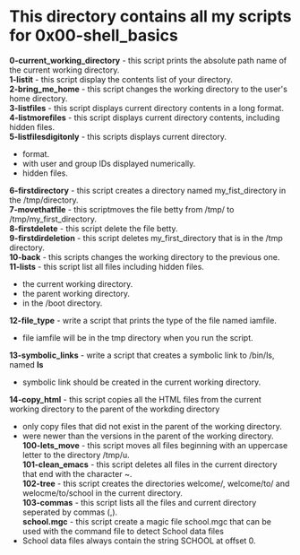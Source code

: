 # This directory contains all my scripts for 0x00-shell_basics

**0-current_working_directory** - this script prints the absolute path name of the current working directory.<br>
**1-listit** - this script display the contents list of your directory.<br>
**2-bring_me_home** - this script changes the working directory to the user's home directory.<br>
**3-listfiles** - this script displays current directory contents in a long format.<br>
**4-listmorefiles** - this script displays current directory contents, including hidden files.<br>
**5-listfilesdigitonly** - this scripts displays current directory.<br>
* format.<br>
* with user and group IDs displayed numerically.<br>
* hidden files.<br>

**6-firstdirectory** - this script creates a directory named my_fist_directory in the /tmp/directory.<br>
**7-movethatfile** - this scriptmoves the file betty from /tmp/ to /tmp/my_first_directory.<br>
**8-firstdelete** - this script delete the file betty.<br>
**9-firstdirdeletion** - this script deletes my_first_directory that is in the /tmp directory.<br>
**10-back** - this scripts changes the working directory to the previous one.<br>
**11-lists** - this script list all files including hidden files.<br>
* the current working directory.<br>
* the parent working directory.<br>
* in the /boot directory.<br>

**12-file_type** - write a script that prints the type of the file named iamfile.<br>
* file iamfile will be in the tmp directory when you run the script.<br>

**13-symbolic_links** - write a script that creates a symbolic link to /bin/ls, named __ls__<br>
* symbolic link should be created in the current working directory.<br>

**14-copy_html** - this script copies all the HTML files from the current working directory to the parent of the workding directory<br>
* only copy files that did not exist in the parent of the working directory.<br>
* were newer than the versions in the parent of the working directory.<br>
**100-lets_move** - this script  moves all files beginning with an uppercase letter to the directory /tmp/u.<br>
**101-clean_emacs** - this script deletes all files in the current directory that end with the character ~.<br>
**102-tree** - this script creates the directories welcome/, welcome/to/ and welocme/to/school in the current directory.<br>
**103-commas** - this script lists all the files and current directory seperated by commas (,).<br>
**school.mgc** - this script create a magic file school.mgc that can be used with the command file to detect School data files<br>
* School data files always contain the string SCHOOL at offset 0.<br>
